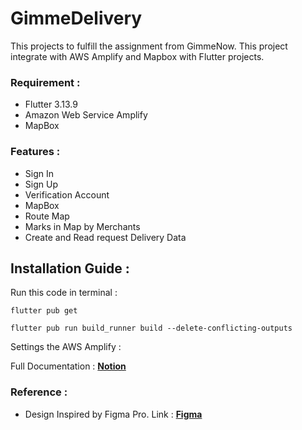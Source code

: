 # GimmeDelivery

This projects to fulfill the assignment from GimmeNow. This project integrate with AWS Amplify and Mapbox with Flutter projects.

### Requirement :

- Flutter 3.13.9
- Amazon Web Service Amplify
- MapBox

### Features :

- Sign In
- Sign Up
- Verification Account
- MapBox
- Route Map
- Marks in Map by Merchants
- Create and Read request Delivery Data

## Installation Guide :

Run this code in terminal :

`flutter pub get`

`flutter pub run build_runner build --delete-conflicting-outputs`

Settings the AWS Amplify :

Full Documentation : **[Notion](https://electric-grass-576.notion.site/GimmeGoals-0ff04aef92674707be8cde89d345e457?pvs=4)**

### Reference :

- Design Inspired by Figma Pro. Link : [**Figma**](https://www.figma.com/community/file/1093798955239993851)
